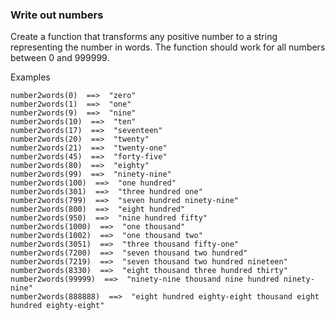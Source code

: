 ### Write out numbers

Create a function that transforms any positive number to a string representing the number in words. The function should work for all numbers between 0 and 999999.

Examples

    number2words(0)  ==>  "zero"
    number2words(1)  ==>  "one"
    number2words(9)  ==>  "nine"
    number2words(10)  ==>  "ten"
    number2words(17)  ==>  "seventeen"
    number2words(20)  ==>  "twenty"
    number2words(21)  ==>  "twenty-one"
    number2words(45)  ==>  "forty-five"
    number2words(80)  ==>  "eighty"
    number2words(99)  ==>  "ninety-nine"
    number2words(100)  ==>  "one hundred"
    number2words(301)  ==>  "three hundred one"
    number2words(799)  ==>  "seven hundred ninety-nine"
    number2words(800)  ==>  "eight hundred"
    number2words(950)  ==>  "nine hundred fifty"
    number2words(1000)  ==>  "one thousand"
    number2words(1002)  ==>  "one thousand two"
    number2words(3051)  ==>  "three thousand fifty-one"
    number2words(7200)  ==>  "seven thousand two hundred"
    number2words(7219)  ==>  "seven thousand two hundred nineteen"
    number2words(8330)  ==>  "eight thousand three hundred thirty"
    number2words(99999)  ==>  "ninety-nine thousand nine hundred ninety-nine"
    number2words(888888)  ==>  "eight hundred eighty-eight thousand eight hundred eighty-eight"

